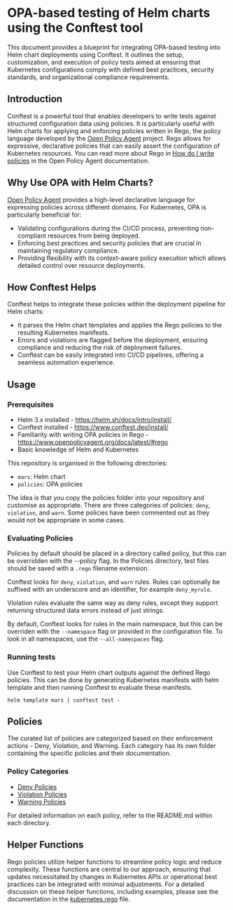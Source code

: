 # OPA-based testing of Helm charts using the Conftest tool

This document provides a blueprint for integrating OPA-based testing into Helm chart deployments using Conftest. It outlines the setup, customization, and execution of policy tests aimed at ensuring that Kubernetes configurations comply with defined best practices, security standards, and organizational compliance requirements.


## Introduction
Conftest is a powerful tool that enables developers to write tests against structured configuration data using policies. It is particularly useful with Helm charts for applying and enforcing policies written in Rego, the policy language developed by the [Open Policy Agent](https://www.openpolicyagent.org/) project. Rego allows for expressive, declarative policies that can easily assert the configuration of Kubernetes resources. You can read more about Rego in [How do I write policies](https://www.openpolicyagent.org/docs/latest/policy-language/) in the Open Policy Agent documentation.


## Why Use OPA with Helm Charts?
[Open Policy Agent](https://www.openpolicyagent.org/) provides a high-level declarative language for expressing policies across different domains. For Kubernetes, OPA is particularly beneficial for:
-   Validating configurations during the CI/CD process, preventing non-compliant resources from being deployed.
-   Enforcing best practices and security policies that are crucial in maintaining regulatory compliance.
-   Providing flexibility with its context-aware policy execution which allows detailed control over resource deployments.

## How Conftest Helps
Conftest helps to integrate these policies within the deployment pipeline for Helm charts:
-   It parses the Helm chart templates and applies the Rego policies to the resulting Kubernetes manifests.
-   Errors and violations are flagged before the deployment, ensuring compliance and reducing the risk of deployment failures.
-   Conftest can be easily integrated into CI/CD pipelines, offering a seamless automation experience.


## Usage

### Prerequisites
- Helm 3.x installed - https://helm.sh/docs/intro/install/
- Conftest installed - https://www.conftest.dev/install/
- Familiarity with writing OPA policies in Rego - https://www.openpolicyagent.org/docs/latest/#rego
- Basic knowledge of Helm and Kubernetes

This repository is organised in the following directories:

- `mars`: Helm chart
- `policies`: OPA policies

The idea is that you copy the policies folder into your repository and customise as appropriate.
There are three categories of policies: `deny`, `violation`, and `warn`.
Some policies have been commented out as they would not be appropriate in some cases.

### Evaluating Policies
Policies by default should be placed in a directory called policy, but this can be overridden with the --policy flag.
In the Policies directory, test files should be saved with a `.rego` filename extension.

Conftest looks for `deny`, `violation`, and `warn` rules. Rules can optionally be suffixed with an underscore and an identifier, for example `deny_myrule`.

Violation rules evaluate the same way as deny rules, except they support returning structured data errors instead of just strings.

By default, Conftest looks for rules in the main namespace, but this can be overriden with the `--namespace` flag or provided in the configuration file. To look in all namespaces, use the `--all-namespaces` flag.

### Running tests
Use Conftest to test your Helm chart outputs against the defined Rego policies. This can be done by generating Kubernetes manifests with helm template and then running Conftest to evaluate these manifests.

``helm template mars | conftest test -``

## Policies
The curated list of policies are categorized based on their enforcement actions - Deny, Violation, and Warning. Each category has its own folder containing the specific policies and their documentation.

### Policy Categories
- [Deny Policies](./policy/deny/README.md)
- [Violation Policies](./policy/violation/README.md)
- [Warning Policies](./policy/warn/README.md)

For detailed information on each policy, refer to the README.md within each directory.


## Helper Functions
Rego policies utilize helper functions to streamline policy logic and reduce complexity. These functions are central to our approach, ensuring that updates necessitated by changes in Kubernetes APIs or operational best practices can be integrated with minimal adjustments. For a detailed discussion on these helper functions, including examples, please see the documentation in the [kubernetes.rego](./policy/helpers/kubernetes.rego) file.
